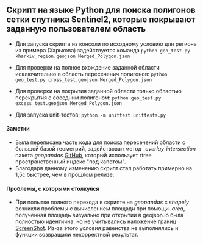 ## Скрипт на языке Python для поиска полигонов сетки спутника Sentinel2, которые покрывают заданную пользователем область

* Для запуска скрипта из консоли по исходному условию для региона из примера (Харькова) задействуется команда 
`python geo_test.py kharkiv_region.geojson Merged_Polygon.json`

* Для проверки на полное вхождение заданной области исключительно в область пересеченич полигонов:
`python geo_test.py cross_test.geojson Merged_Polygon.json`

* Для проверки на покрытия заданной области только областью перекрытия с
соседним полигоном:
`python geo_test.py excess_test.geojson Merged_Polygon.json`

* Для запуска unit-тестов:
`python -m unittest unittests.py`

#### Заметки
* Была переписана часть кода для поиска пересечений области с большой базой
геометрий, задействован метод __overlay_intersection_ пакета _geopandas_ [GitHub](https://github.com/geopandas/geopandas/blob/master/geopandas/tools/overlay.py), который использует rtree пространственный индекс "под капотом".
* Благодаря данному изменению скрипт стал работать примерно на 1,5с быстрее, чем в прошлом релизе.

#### Проблемы, с которыми столкулся
* При попытке полного перехода в скрипте на _geopandas_ с _shapely_ возникли проблемы с вычислением площади при помощи _.area_, полученная площадь визуально при открытии в geojson.io была полностью идентична, но не учитывались наложение границ [ScreenShot](https://prnt.sc/smzxb3).
Из-за этого условия равенства не выполнялись и функции возвращали некорректный результат.
